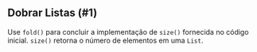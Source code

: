 ## Dobrar Listas (#1)

Use `fold()` para concluir a implementação de `size()` fornecida no código inicial. `size()` retorna o número de elementos em uma `List`.
